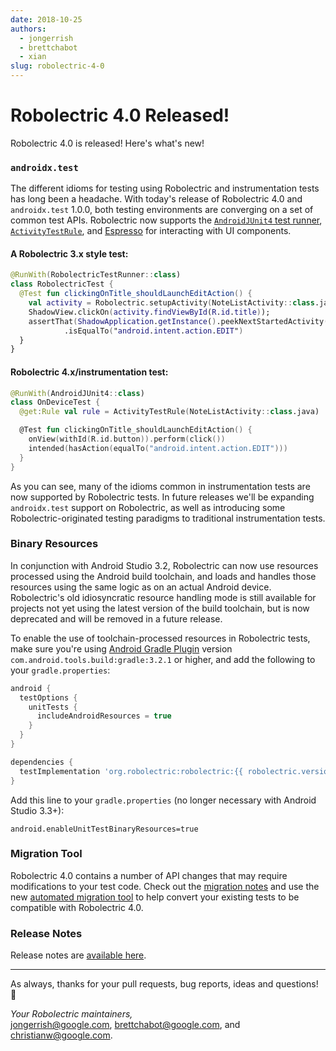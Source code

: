 ```yaml
---
date: 2018-10-25
authors:
  - jongerrish
  - brettchabot
  - xian
slug: robolectric-4-0
---
```


# Robolectric 4.0 Released!

Robolectric 4.0 is released! Here's what's new!

<!-- more -->

### `androidx.test`
The different idioms for testing using Robolectric and instrumentation tests has long been a headache. With today's release of Robolectric 4.0 and `androidx.test` 1.0.0, both testing environments are converging on a set of common test APIs. Robolectric now supports the [`AndroidJUnit4` test runner](https://developer.android.com/training/testing/junit-runner), [`ActivityTestRule`](https://developer.android.com/training/testing/junit-rules), and [Espresso](https://developer.android.com/training/testing/espresso/) for interacting with UI components.

#### A Robolectric 3.x style test:
```kotlin
@RunWith(RobolectricTestRunner::class)
class RobolectricTest {
  @Test fun clickingOnTitle_shouldLaunchEditAction() {
    val activity = Robolectric.setupActivity(NoteListActivity::class.java)
    ShadowView.clickOn(activity.findViewById(R.id.title));
    assertThat(ShadowApplication.getInstance().peekNextStartedActivity().action)
            .isEqualTo("android.intent.action.EDIT")
  }
}
```

#### Robolectric 4.x/instrumentation test:
```kotlin
@RunWith(AndroidJUnit4::class)
class OnDeviceTest {
  @get:Rule val rule = ActivityTestRule(NoteListActivity::class.java)

  @Test fun clickingOnTitle_shouldLaunchEditAction() {
    onView(withId(R.id.button)).perform(click())
    intended(hasAction(equalTo("android.intent.action.EDIT")))
  }
}
```

As you can see, many of the idioms common in instrumentation tests are now supported by Robolectric tests. In future releases we'll be expanding `androidx.test` support on Robolectric, as well as introducing some Robolectric-originated testing paradigms to traditional instrumentation tests.

### Binary Resources

In conjunction with Android Studio 3.2, Robolectric can now use resources processed using the Android build toolchain, and loads and handles those resources using the same logic as on an actual Android device. Robolectric's old idiosyncratic resource handling mode is still available for projects not yet using the latest version of the build toolchain, but is now deprecated and will be removed in a future release.

To enable the use of toolchain-processed resources in Robolectric tests, make sure you're using [Android Gradle Plugin](https://developer.android.com/studio/releases/gradle-plugin#updating-plugin) version `com.android.tools.build:gradle:3.2.1` or higher, and add the following to your `gradle.properties`:

```groovy
android {
  testOptions {
    unitTests {
      includeAndroidResources = true
    }
  }
}

dependencies {
  testImplementation 'org.robolectric:robolectric:{{ robolectric.version.current }}'
}
```

Add this line to your `gradle.properties` (no longer necessary with Android Studio 3.3+):

```properties
android.enableUnitTestBinaryResources=true
```

### Migration Tool

Robolectric 4.0 contains a number of API changes that may require modifications to your test code. Check out the [migration notes](../../migrating.md/#migrating-to-40) and use the new [automated migration tool](../../automated-migration.md) to help convert your existing tests to be compatible with Robolectric 4.0.

### Release Notes

Release notes are [available here](https://github.com/robolectric/robolectric/releases/tag/robolectric-4.0).

---

As always, thanks for your pull requests, bug reports, ideas and questions! &#x1f4af;

_Your Robolectric maintainers,_
<br/>
[jongerrish@google.com](mailto:jongerrish@google.com), [brettchabot@google.com](mailto:brettchabot@google.com), and [christianw@google.com](mailto:christianw@google.com).